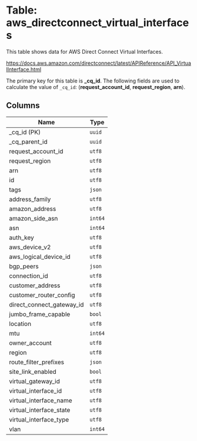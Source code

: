 # Table: aws_directconnect_virtual_interfaces

This table shows data for AWS Direct Connect Virtual Interfaces.

https://docs.aws.amazon.com/directconnect/latest/APIReference/API_VirtualInterface.html

The primary key for this table is **_cq_id**.
The following fields are used to calculate the value of `_cq_id`: (**request_account_id**, **request_region**, **arn**).

## Columns

| Name          | Type          |
| ------------- | ------------- |
|_cq_id (PK)|`uuid`|
|_cq_parent_id|`uuid`|
|request_account_id|`utf8`|
|request_region|`utf8`|
|arn|`utf8`|
|id|`utf8`|
|tags|`json`|
|address_family|`utf8`|
|amazon_address|`utf8`|
|amazon_side_asn|`int64`|
|asn|`int64`|
|auth_key|`utf8`|
|aws_device_v2|`utf8`|
|aws_logical_device_id|`utf8`|
|bgp_peers|`json`|
|connection_id|`utf8`|
|customer_address|`utf8`|
|customer_router_config|`utf8`|
|direct_connect_gateway_id|`utf8`|
|jumbo_frame_capable|`bool`|
|location|`utf8`|
|mtu|`int64`|
|owner_account|`utf8`|
|region|`utf8`|
|route_filter_prefixes|`json`|
|site_link_enabled|`bool`|
|virtual_gateway_id|`utf8`|
|virtual_interface_id|`utf8`|
|virtual_interface_name|`utf8`|
|virtual_interface_state|`utf8`|
|virtual_interface_type|`utf8`|
|vlan|`int64`|